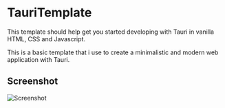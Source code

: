 # TauriTemplate

This template should help get you started developing with Tauri in vanilla HTML, CSS and Javascript.

This is a basic template that i use to create a minimalistic and modern web application with Tauri.

## Screenshot

![Screenshot](https://github.com/user-attachments/assets/6d1257bc-8c76-44c7-a08b-cc3d79ccf726)

